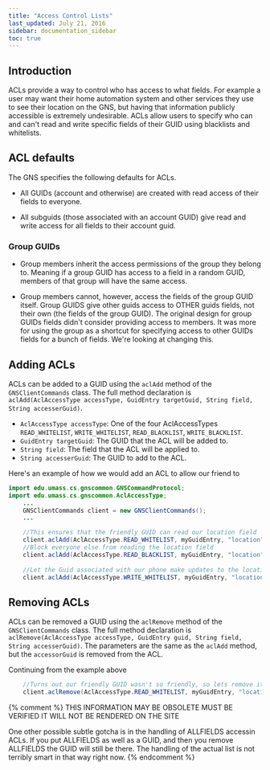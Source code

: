 ```yaml
---
title: "Access Control Lists"
last_updated: July 21, 2016
sidebar: documentation_sidebar
toc: true
---
```


## Introduction
ACLs provide a way to control who has access to what fields. For example a user may want their home automation system and other services they use to see their location on the GNS, but having that information publicly accessible is extremely undesirable. ACLs allow users to specify who can and can't read and write specific fields of their GUID using blacklists and whitelists.

## ACL defaults

The GNS specifies the following defaults for ACLs.

* All GUIDs (account and otherwise) are created with read access of their fields to everyone.

* All subguids (those associated with an account GUID) give read and write access for all fields to their account guid.

### Group GUIDs

* Group members inherit the access permissions of the group they belong to. Meaning if a group GUID has access to a field in a random GUID, members of that group will have the same access.

* Group members cannot, however, access the fields of the group GUID itself. Group GUIDS give other guids access to OTHER guids fields, not their own (the fields of the group GUID). The original design for group GUIDs fields didn't consider providing access to members. It was more for using the group as a shortcut for specifying access to other GUIDs fields for a bunch of fields. We're looking at changing this.

## Adding ACLs
ACLs can be added to a GUID using the `aclAdd` method of the `GNSClientCommands` class. The full method declaration is `aclAdd(AclAccessType accessType, GuidEntry targetGuid, String field, String accesserGuid)`.

* `AclAccessType accessType`: One of the four AclAccessTypes `READ_WHITELIST`, `WRITE_WHITELIST`, `READ_BLACKLIST`, `WRITE_BLACKLIST`.
* `GuidEntry targetGuid`: The GUID that the ACL will be added to.
* `String field`: The field that the ACL will be applied to.
* `String accesserGuid`: The GUID to add to the ACL.

Here's an example of how we would add an ACL to allow our friend to 

``` java
import edu.umass.cs.gnscommon.GNSCommandProtocol;
import edu.umass.cs.gnscommon.AclAccessType;
	...
	GNSClientCommands client = new GNSClientCommands();
	...

	//This ensures that the friendly GUID can read our location field
	client.aclAdd(AclAccessType.READ_WHITELIST, myGuidEntry, "location", friendlyGuidEntry.getGuid());
	//Block everyone else from reading the location field
	client.aclAdd(AclAccessType.READ_BLACKLIST, myGuidEntry, "location", GNSCommandProtocol.ALL_GUIDS);
	
	//Let the Guid associated with our phone make updates to the location field. The logical thing to do here is to have our phone as a sub-GUID and we wouldn't need to do this.
	client.aclAdd(AclAccessType.WRITE_WHITELIST, myGuidEntry, "location", myPhoneGuidEntry.getGuid());
```

## Removing ACLs

ACLs can be removed a GUID using the `aclRemove` method of the `GNSClientCommands` class. The full method declaration is `aclRemove(AclAccessType accessType, GuidEntry guid, String field, String accesserGuid)`. The parameters are the same as the `aclAdd` method, but the `accessorGuid` is removed from the ACL.

Continuing from the example above

``` java
	//Turns out our friendly GUID wasn't so friendly, so lets remove it
	client.aclRemove(AclAccessType.READ_WHITELIST, myGuidEntry, "location", friendlyGuidEntry.getGuid());
```

{% comment %}
THIS INFORMATION MAY BE OBSOLETE MUST BE VERIFIED
IT WILL NOT BE RENDERED ON THE SITE

One other possible subtle gotcha is in the handling of ALLFIELDS accessin ACLs. If you put ALLFIELDS as well as a GUID, and then you remove ALLFIELDS the GUID will still be there. The handling of the actual list is not terribly smart in that way right now. 
{% endcomment %}
